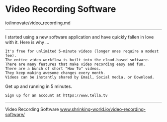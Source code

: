 # Video Recording Software

io/innovate/video_recording.md

---

I started using a new software application and have quickly fallen in love with it.  Here is why ...

    It's free for unlimited 5-minute videos (longer ones require a modest fee).
    The entire video workflow is built into the cloud-based software.
    There are many features that make video recording easy and fun.
    There are a bunch of short "How To" videos.
    They keep making awesome changes every month.
    Videos can be instantly shared by Email, Social media, or Download.

Get up and running in 5 minutes.

    Sign up for an account at https://www.tella.tv


---

Video Recording Software
www.shrinking-world.io/video-recording-software/

